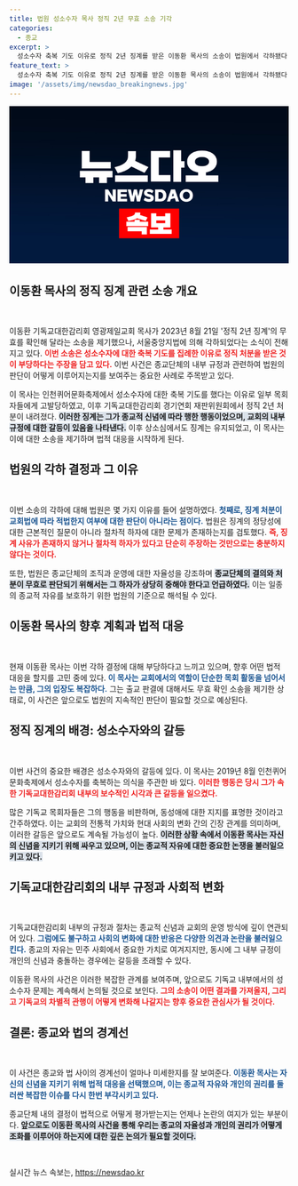 ```yaml
---
title: 법원 성소수자 목사 정직 2년 무효 소송 기각
categories:
  - 종교
excerpt: >
  성소수자 축복 기도 이유로 정직 2년 징계를 받은 이동환 목사의 소송이 법원에서 각하됐다. 재판부는 종교단체 내 징계가 적법하다고 판단하며, 그의 항변을 받아들이지 않았다.
feature_text: >
  성소수자 축복 기도 이유로 정직 2년 징계를 받은 이동환 목사의 소송이 법원에서 각하됐다. 재판부는 종교단체 내 징계가 적법하다고 판단하며, 그의 항변을 받아들이지 않았다.
image: '/assets/img/newsdao_breakingnews.jpg'
---
```


<p><img src="/assets/img/newsdao_breakingnews.jpg" alt="koreaapp 속보" /></p>

<h2 data-ke-size="size26">이동환 목사의 정직 징계 관련 소송 개요</h2>

<p data-ke-size="size16">&nbsp;</p>

<p>이동환 기독교대한감리회 영광제일교회 목사가 2023년 8월 21일 '정직 2년 징계'의 무효를 확인해 달라는 소송을 제기했으나, 서울중앙지법에 의해 각하되었다는 소식이 전해지고 있다. <b><span style="color: #ee2323;">이번 소송은 성소수자에 대한 축복 기도를 집례한 이유로 정직 처분을 받은 것이 부당하다는 주장을 담고 있다.</span></b> 이번 사건은 종교단체의 내부 규정과 관련하여 법원의 판단이 어떻게 이루어지는지를 보여주는 중요한 사례로 주목받고 있다.</p>

<p>이 목사는 인천퀴어문화축제에서 성소수자에 대한 축복 기도를 했다는 이유로 일부 목회자들에게 고발당하였고, 이후 기독교대한감리회 경기연회 재판위원회에서 정직 2년 처분이 내려졌다. <b><span style="background-color: #21538527;">이러한 징계는 그가 종교적 신념에 따라 행한 행동이었으며, 교회의 내부 규정에 대한 갈등이 있음을 나타낸다.</span></b> 이후 상소심에서도 징계는 유지되었고, 이 목사는 이에 대한 소송을 제기하며 법적 대응을 시작하게 된다.</p>

<h2 data-ke-size="size26">법원의 각하 결정과 그 이유</h2>

<p data-ke-size="size16">&nbsp;</p>

<p>이번 소송의 각하에 대해 법원은 몇 가지 이유를 들어 설명하였다. <b><span style="color: #1a5490;">첫째로, 징계 처분이 교회법에 따라 적법한지 여부에 대한 판단이 아니라는 점이다.</span></b> 법원은 징계의 정당성에 대한 근본적인 질문이 아니라 절차적 하자에 대한 문제가 존재하는지를 검토했다. <b><span style="color: #ee2323;">즉, 징계 사유가 존재하지 않거나 절차적 하자가 있다고 단순히 주장하는 것만으로는 충분하지 않다는 것이다.</span></b></p>

<p>또한, 법원은 종교단체의 조직과 운영에 대한 자율성을 강조하며 <b><span style="background-color: #21538527;">종교단체의 결의와 처분이 무효로 판단되기 위해서는 그 하자가 상당히 중해야 한다고 언급하였다.</span></b> 이는 일종의 종교적 자유를 보호하기 위한 법원의 기준으로 해석될 수 있다. </p>

<h2 data-ke-size="size26">이동환 목사의 향후 계획과 법적 대응</h2>

<p data-ke-size="size16">&nbsp;</p>

<p>현재 이동환 목사는 이번 각하 결정에 대해 부당하다고 느끼고 있으며, 향후 어떤 법적 대응을 할지를 고민 중에 있다. <b><span style="color: #1a5490;">이 목사는 교회에서의 역할이 단순한 목회 활동을 넘어서는 만큼, 그의 입장도 복잡하다.</span></b> 그는 출교 판결에 대해서도 무효 확인 소송을 제기한 상태로, 이 사건은 앞으로도 법원의 지속적인 판단이 필요할 것으로 예상된다. </p>

<h2 data-ke-size="size26">정직 징계의 배경: 성소수자와의 갈등</h2>

<p data-ke-size="size16">&nbsp;</p>

<p>이번 사건의 중요한 배경은 성소수자와의 갈등에 있다. 이 목사는 2019년 8월 인천퀴어문화축제에서 성소수자를 축복하는 의식을 주관한 바 있다. <b><span style="color: #ee2323;">이러한 행동은 당시 그가 속한 기독교대한감리회 내부의 보수적인 시각과 큰 갈등을 일으켰다.</span></b> </p>

<p>많은 기독교 목회자들은 그의 행동을 비판하며, 동성애에 대한 지지를 표명한 것이라고 간주하였다. 이는 교회의 전통적 가치와 현대 사회의 변화 간의 긴장 관계를 의미하며, 이러한 갈등은 앞으로도 계속될 가능성이 높다. <b><span style="background-color: #21538527;">이러한 상황 속에서 이동환 목사는 자신의 신념을 지키기 위해 싸우고 있으며, 이는 종교적 자유에 대한 중요한 논쟁을 불러일으키고 있다.</span></b></p>

<h2 data-ke-size="size26">기독교대한감리회의 내부 규정과 사회적 변화</h2>

<p data-ke-size="size16">&nbsp;</p>

<p>기독교대한감리회 내부의 규정과 절차는 종교적 신념과 교회의 운영 방식에 깊이 연관되어 있다. <b><span style="color: #1a5490;">그럼에도 불구하고 사회의 변화에 대한 반응은 다양한 의견과 논란을 불러일으킨다.</span></b> 종교의 자유는 민주 사회에서 중요한 가치로 여겨지지만, 동시에 그 내부 규정이 개인의 신념과 충돌하는 경우에는 갈등을 초래할 수 있다. </p>

<p>이동환 목사의 사건은 이러한 복잡한 관계를 보여주며, 앞으로도 기독교 내부에서의 성소수자 문제는 계속해서 논의될 것으로 보인다. <b><span style="color: #ee2323;">그의 소송이 어떤 결과를 가져올지, 그리고 기독교의 차별적 관행이 어떻게 변화해 나갈지는 향후 중요한 관심사가 될 것이다.</span></b> </p>

<h2 data-ke-size="size26">결론: 종교와 법의 경계선</h2>

<p data-ke-size="size16">&nbsp;</p>

<p>이 사건은 종교와 법 사이의 경계선이 얼마나 미세한지를 잘 보여준다. <b><span style="color: #1a5490;">이동환 목사는 자신의 신념을 지키기 위해 법적 대응을 선택했으며, 이는 종교적 자유와 개인의 권리를 둘러싼 복잡한 이슈를 다시 한번 부각시키고 있다.</span></b> </p>

<p>종교단체 내의 결정이 법적으로 어떻게 평가받는지는 언제나 논란의 여지가 있는 부분이다. <b><span style="background-color: #21538527;">앞으로도 이동환 목사의 사건을 통해 우리는 종교의 자율성과 개인의 권리가 어떻게 조화를 이루어야 하는지에 대한 깊은 논의가 필요할 것이다.</span></b> </p>

<p data-ke-size="size16">&nbsp;</p>
실시간 뉴스 속보는, <a href="https://newsdao.kr" rel="dofollow">https://newsdao.kr</a>


